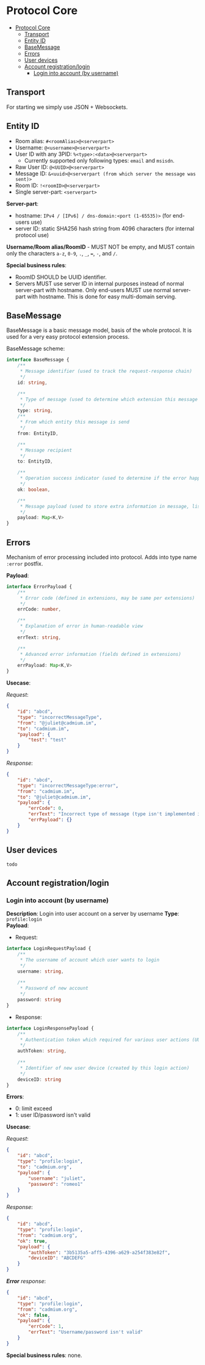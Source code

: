# Protocol Core

- [Protocol Core](#protocol-core)
  - [Transport](#transport)
  - [Entity ID](#entity-id)
  - [BaseMessage](#basemessage)
  - [Errors](#errors)
  - [User devices](#user-devices)
  - [Account registration/login](#account-registrationlogin)
    - [Login into account (by username)](#login-into-account-by-username)

## Transport
For starting we simply use JSON + Websockets.

## Entity ID
* Room alias: `#<roomAlias>@<serverpart>`
* Username: `@<username>@<serverpart>`
* User ID with any 3PID: `%<type>:<data>@<serverpart>`
  * Currently supported only following types: `email` and `msisdn`.
* Raw User ID: `@<UUID>@<serverpart>`
* Message ID: `&<uuid>@<serverpart (from which server the message was sent)>`
* Room ID: `!<roomID>@<serverpart>`
* Single server-part: `<serverpart>`

**Server-part**:
- hostname: `IPv4 / [IPv6] / dns-domain:<port (1-65535)>` (for end-users use)
- server ID: static SHA256 hash string from 4096 characters (for internal protocol use) 

**Username/Room alias/RoomID** - MUST NOT be empty, and MUST contain only the characters `a-z`, `0-9`, `.`, `_`, `=`, `-`, and `/`.

**Special business rules**: 
- RoomID SHOULD be UUID identifier.
- Servers MUST use server ID in internal purposes instead of normal server-part with hostname. Only end-users MUST use normal server-part with hostname. This is done for easy multi-domain serving.

## BaseMessage
BaseMessage is a basic message model, basis of the whole protocol. It is used for a very easy protocol extension process.

BaseMessage scheme:
```typescript
interface BaseMessage {
    /**
     * Message identifier (used to track the request-response chain)
     */
    id: string,

    /**
     * Type of message (used to determine which extension this message belongs to)
     */
    type: string,
    /**
     * From which entity this message is send
     */
    from: EntityID,

    /**
     * Message recipient
     */
    to: EntityID,

    /**
     * Operation success indicator (used to determine if the error happened while processing request)
     */
    ok: boolean,

    /**
     * Message payload (used to store extra information in message, list of permissible fields in the payload depends on "type" field)
     */
    payload: Map<K,V>
}
```

## Errors
Mechanism of error processing included into protocol.
Adds into type name `:error` postfix.

**Payload**:
```typescript
interface ErrorPayload {
    /**
     * Error code (defined in extensions, may be same per extensions)
     */
    errCode: number,

    /**
     * Explanation of error in human-readable view
     */
    errText: string,

    /**
     * Advanced error information (fields defined in extensions)
     */
    errPayload: Map<K,V>
}
```

**Usecase**:  

*Request*:
```json
{
    "id": "abcd",
    "type": "incorrectMessageType",
    "from": "@juliet@cadmium.im",
    "to": "cadmium.im",
    "payload": {
        "test": "test"
    }
}
```

*Response*:
```json
{
    "id": "abcd",
    "type": "incorrectMessageType:error",
    "from": "cadmium.im",
    "to": "@juliet@cadmium.im",
    "payload": {
        "errCode": 0,
        "errText": "Incorrect type of message (type isn't implemented in the server)",
        "errPayload": {}
    }
}
```

## User devices
`todo`

## Account registration/login

### Login into account (by username)
**Description**: Login into user account on a server by username
**Type**: `profile:login`  
**Payload**:
- Request:
```typescript
interface LoginRequestPayload {
    /**
     * The username of account which user wants to login
     */
    username: string,
    
    /**
     * Password of new account
     */
    password: string
}
```
- Response:
```typescript
interface LoginResponsePayload {
    /**
     * Authentication token which required for various user actions (UUID)
     */
    authToken: string,
    
    /**
     * Identifier of new user device (created by this login action)
     */
    deviceID: string
}
```

**Errors**:  
- 0: limit exceed
- 1: user ID/password isn't valid

**Usecase**:

*Request*:
```json
{
    "id": "abcd",
    "type": "profile:login",
    "to": "cadmium.org",
    "payload": {
        "username": "juliet",
        "password": "romeo1"
    }
}
```

*Response*:
```json
{
    "id": "abcd",
    "type": "profile:login",
    "from": "cadmium.org",
    "ok": true,
    "payload": {
        "authToken": "3b5135a5-aff5-4396-a629-a254f383e82f",
        "deviceID": "ABCDEFG"
    }
}
```

*<b>Error</b> response*:
```json
{
    "id": "abcd",
    "type": "profile:login",
    "from": "cadmium.org",
    "ok": false,
    "payload": {
        "errCode": 1,
        "errText": "Username/password isn't valid"
    }
}
```

**Special business rules**: none.

